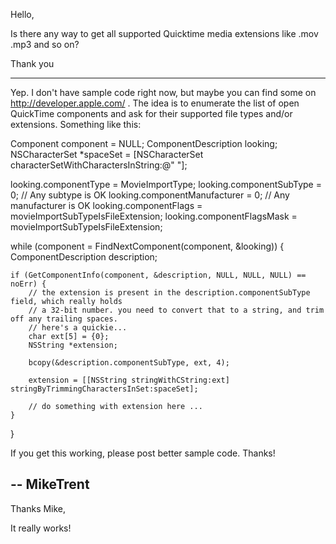 

Hello,

Is there any way to get all supported Quicktime media extensions like .mov .mp3 and so on?

Thank you

----

Yep. I don't have sample code right now, but maybe you can find some on http://developer.apple.com/ . The idea is to enumerate the list of open QuickTime components and ask for their supported file types and/or extensions. Something like this:

    
Component component = NULL;
ComponentDescription looking;
NSCharacterSet *spaceSet = [NSCharacterSet characterSetWithCharactersInString:@" "];

looking.componentType = MovieImportType;
looking.componentSubType = 0; // Any subtype is OK
looking.componentManufacturer = 0; // Any manufacturer is OK
looking.componentFlags = movieImportSubTypeIsFileExtension;
looking.componentFlagsMask = movieImportSubTypeIsFileExtension;

while (component = FindNextComponent(component, &looking)) {
    ComponentDescription description;
    
    if (GetComponentInfo(component, &description, NULL, NULL, NULL) == noErr) {
        // the extension is present in the description.componentSubType field, which really holds
        // a 32-bit number. you need to convert that to a string, and trim off any trailing spaces.
        // here's a quickie...
        char ext[5] = {0};
        NSString *extension;

        bcopy(&description.componentSubType, ext, 4);

        extension = [[NSString stringWithCString:ext] stringByTrimmingCharactersInSet:spaceSet];

        // do something with extension here ...    
    }
}


If you get this working, please post better sample code. Thanks!

-- MikeTrent
----

Thanks Mike,

It really works!
